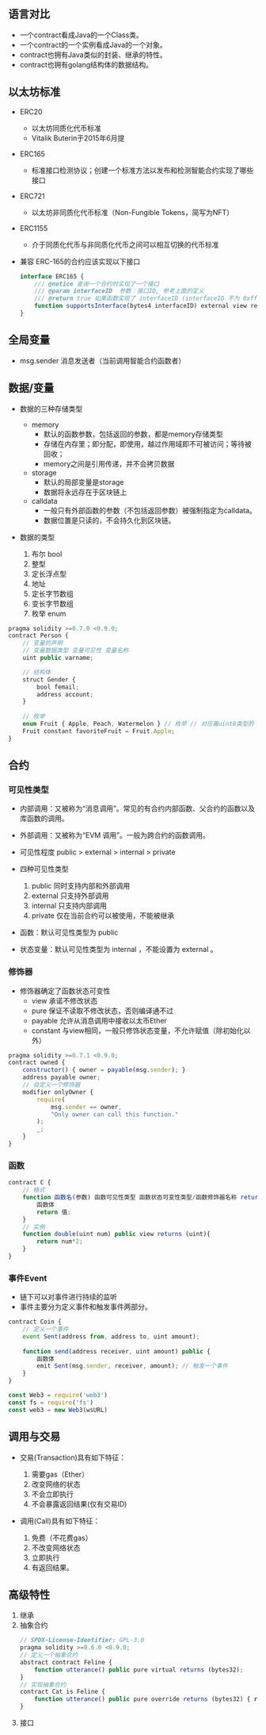 ## 语言对比
- 一个contract看成Java的一个Class类。
- 一个contract的一个实例看成Java的一个对象。
- contract也拥有Java类似的封装、继承的特性。
- contract也拥有golang结构体的数据结构。

## 以太坊标准
- ERC20 
    - 以太坊同质化代币标准
    - Vitalik Buterin于2015年6月提
- ERC165 
    - 标准接口检测协议；创建一个标准方法以发布和检测智能合约实现了哪些接口
- ERC721 
    - 以太坊非同质化代币标准（Non-Fungible Tokens，简写为NFT）
- ERC1155
    - 介于同质化代币与非同质化代币之间可以相互切换的代币标准

- 兼容 ERC-165的合约应该实现以下接口
    ```js
    interface ERC165 {
        /// @notice 查询一个合约时实现了一个接口
        /// @param interfaceID  参数：接口ID, 参考上面的定义
        /// @return true 如果函数实现了 interfaceID (interfaceID 不为 0xffffffff )返回true, 否则为 false
        function supportsInterface(bytes4 interfaceID) external view returns (bool);
    }
    ```
## 全局变量
- msg.sender  消息发送者（当前调用智能合约函数者）

## 数据/变量
- 数据的三种存储类型
    - memory 
        - 默认的函数参数，包括返回的参数，都是memory存储类型
        - 存储在内存里；即分配，即使用，越过作用域即不可被访问；等待被回收；
        - memory之间是引用传递，并不会拷贝数据
    - storage 
        - 默认的局部变量是storage
        - 数据将永远存在于区块链上
    - calldata 
        - 一般只有外部函数的参数（不包括返回参数）被强制指定为calldata。
        - 数据位置是只读的，不会持久化到区块链。

- 数据的类型
    1. 布尔 bool
    2. 整型
    3. 定长浮点型
    4. 地址
    5. 定长字节数组
    6. 变长字节数组
    7. 枚举 enum

```js
pragma solidity >=0.7.0 <0.9.0;
contract Person {
    // 变量的声明
    // 变量数据类型 变量可见性 变量名称
    uint public varname;

    // 结构体
    struct Gender {
        bool femail;
        address account;
    }
    
    // 枚举
    enum Fruit { Apple, Peach, Watermelon } // 枚举 // 对应着uint8类型的 0 1 2
    Fruit constant favoriteFruit = Fruit.Apple;
}
```


## 合约
### 可见性类型
- 内部调用：又被称为“消息调用”。常见的有合约内部函数、父合约的函数以及库函数的调用。
- 外部调用：又被称为“EVM 调用”。一般为跨合约的函数调用。

- 可见性程度 public > external > internal > private 
- 四种可见性类型
    1. public 同时支持内部和外部调用
    2. external 只支持外部调用
    3. internal 只支持内部调用
    4. private 仅在当前合约可以被使用，不能被继承

- 函数：默认可见性类型为 public
- 状态变量：默认可见性类型为 internal ，不能设置为 external 。

### 修饰器
- 修饰器确定了函数状态可变性
    - view  承诺不修改状态
    - pure  保证不读取不修改状态，否则编译通不过
    - payable 允许从消息调用中接收以太币Ether
    - constant 与view相同，一般只修饰状态变量，不允许赋值（除初始化以外）

```js
pragma solidity >=0.7.1 <0.9.0;
contract owned {
    constructor() { owner = payable(msg.sender); }
    address payable owner;
    // 自定义一个修饰器
    modifier onlyOwner {
        require(
            msg.sender == owner,
            "Only owner can call this function."
        );
        _;
    }
}
```


### 函数
```js
contract C {
    // 格式
    function 函数名(参数) 函数可见性类型 函数状态可变性类型/函数修饰器名称 returns (变量类型) {
        函数体
        return 值;
    }
    // 实例
    function double(uint num) public view returns (uint){
        return num*2;
    }
}
```

### 事件Event
- 链下可以对事件进行持续的监听
- 事件主要分为定义事件和触发事件两部分。
```js
contract Coin {
    // 定义一个事件
    event Sent(address from, address to, uint amount);
    
    function send(address receiver, uint amount) public {
        函数体
        emit Sent(msg.sender, receiver, amount); // 触发一个事件
    }
}
```
```js
const Web3 = require('web3')
const fs = require('fs')
const web3 = new Web3(wsURL)
```

## 调用与交易
- 交易(Transaction)具有如下特征：
    1. 需要gas（Ether）
    2. 改变网络的状态
    3. 不会立即执行
    4. 不会暴露返回结果(仅有交易ID)
    
- 调用(Call)具有如下特征：
    1. 免费（不花费gas）
    2. 不改变网络状态
    3. 立即执行
    4. 有返回结果。

## 高级特性
1. 继承
2. 抽象合约
    ```js
    // SPDX-License-Identifier: GPL-3.0
    pragma solidity >=0.6.0 <0.9.0;
    // 定义一个抽象合约
    abstract contract Feline {
        function utterance() public pure virtual returns (bytes32);
    }
    // 实现抽象合约
    contract Cat is Feline {
        function utterance() public pure override returns (bytes32) { return "miaow"; }
    }
    ```
3. 接口